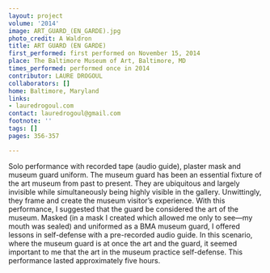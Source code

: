```yaml
---
layout: project
volume: '2014'
image: ART_GUARD_(EN_GARDE).jpg
photo_credit: A Waldron
title: ART GUARD (EN GARDE)
first_performed: first performed on November 15, 2014
place: The Baltimore Museum of Art, Baltimore, MD
times_performed: performed once in 2014
contributor: LAURE DROGOUL
collaborators: []
home: Baltimore, Maryland
links:
- lauredrogoul.com
contact: lauredrogoul@gmail.com
footnote: ''
tags: []
pages: 356-357

---
```


Solo performance with recorded tape (audio guide), plaster mask and museum guard uniform. The museum guard has been an essential fixture of the art museum from past to present. They are ubiquitous and largely invisible while simultaneously being highly visible in the gallery. Unwittingly, they frame and create the museum visitor’s experience. With this performance, I suggested that the guard be considered the art of the museum. Masked (in a mask I created which allowed me only to see—my mouth was sealed) and uniformed as a BMA museum guard, I offered lessons in self-defense with a pre-recorded audio guide. In this scenario, where the museum guard is at once the art and the guard, it seemed important to me that the art in the museum practice self-defense. This performance lasted approximately five hours.
